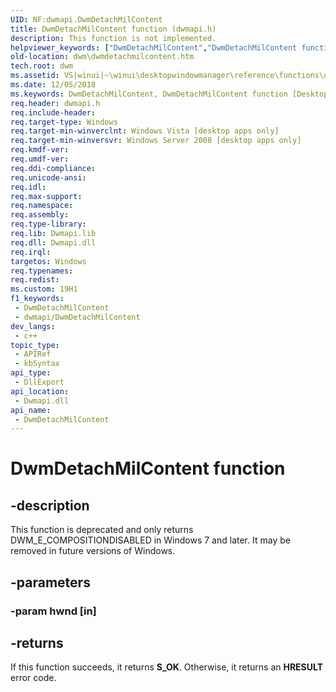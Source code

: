 ```yaml
---
UID: NF:dwmapi.DwmDetachMilContent
title: DwmDetachMilContent function (dwmapi.h)
description: This function is not implemented.
helpviewer_keywords: ["DwmDetachMilContent","DwmDetachMilContent function [Desktop Window Manager]","_udwm_dwmdetachmilcontent","_udwm_dwmdetachmilcontent_cpp","dwm.dwmdetachmilcontent","dwmapi/DwmDetachMilContent","winui._udwm_dwmdetachmilcontent"]
old-location: dwm\dwmdetachmilcontent.htm
tech.root: dwm
ms.assetid: VS|winui|~\winui\desktopwindowmanager\reference\functions\dwmdetachmilcontent.htm
ms.date: 12/05/2018
ms.keywords: DwmDetachMilContent, DwmDetachMilContent function [Desktop Window Manager], _udwm_dwmdetachmilcontent, _udwm_dwmdetachmilcontent_cpp, dwm.dwmdetachmilcontent, dwmapi/DwmDetachMilContent, winui._udwm_dwmdetachmilcontent
req.header: dwmapi.h
req.include-header: 
req.target-type: Windows
req.target-min-winverclnt: Windows Vista [desktop apps only]
req.target-min-winversvr: Windows Server 2008 [desktop apps only]
req.kmdf-ver: 
req.umdf-ver: 
req.ddi-compliance: 
req.unicode-ansi: 
req.idl: 
req.max-support: 
req.namespace: 
req.assembly: 
req.type-library: 
req.lib: Dwmapi.lib
req.dll: Dwmapi.dll
req.irql: 
targetos: Windows
req.typenames: 
req.redist: 
ms.custom: 19H1
f1_keywords:
 - DwmDetachMilContent
 - dwmapi/DwmDetachMilContent
dev_langs:
 - c++
topic_type:
 - APIRef
 - kbSyntax
api_type:
 - DllExport
api_location:
 - Dwmapi.dll
api_name:
 - DwmDetachMilContent
---
```


# DwmDetachMilContent function


## -description

This function is deprecated and only returns DWM_E_COMPOSITIONDISABLED in Windows 7 and later. It may be removed in future versions of Windows.

## -parameters

### -param hwnd [in]

## -returns

If this function succeeds, it returns <b>S_OK</b>. Otherwise, it returns an <b>HRESULT</b> error code.

